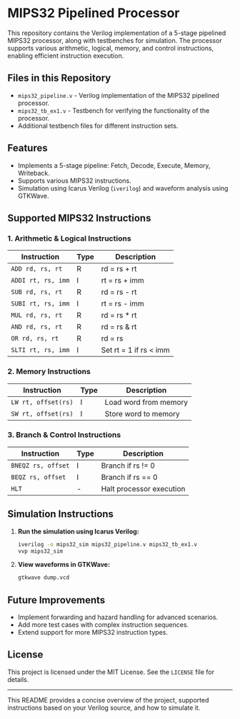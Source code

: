 # MIPS32 Pipelined Processor

This repository contains the Verilog implementation of a 5-stage pipelined MIPS32 processor, along with testbenches for simulation. The processor supports various arithmetic, logical, memory, and control instructions, enabling efficient instruction execution.

## Files in this Repository

- `mips32_pipeline.v` - Verilog implementation of the MIPS32 pipelined processor.
- `mips32_tb_ex1.v` - Testbench for verifying the functionality of the processor.
- Additional testbench files for different instruction sets.

## Features

- Implements a 5-stage pipeline: Fetch, Decode, Execute, Memory, Writeback.
- Supports various MIPS32 instructions.
- Simulation using Icarus Verilog (`iverilog`) and waveform analysis using GTKWave.

## Supported MIPS32 Instructions

### **1. Arithmetic & Logical Instructions**
| Instruction | Type  | Description |
|-------------|-------|-------------|
| `ADD rd, rs, rt` | R | rd = rs + rt |
| `ADDI rt, rs, imm` | I | rt = rs + imm |
| `SUB rd, rs, rt` | R | rd = rs - rt |
| `SUBI rt, rs, imm` | I | rt = rs - imm |
| `MUL rd, rs, rt` | R | rd = rs * rt |
| `AND rd, rs, rt` | R | rd = rs & rt |
| `OR rd, rs, rt` | R | rd = rs | rt |
| `SLTI rt, rs, imm` | I | Set rt = 1 if rs < imm |

### **2. Memory Instructions**
| Instruction | Type  | Description |
|-------------|-------|-------------|
| `LW rt, offset(rs)` | I | Load word from memory |
| `SW rt, offset(rs)` | I | Store word to memory |

### **3. Branch & Control Instructions**
| Instruction | Type  | Description |
|-------------|-------|-------------|
| `BNEQZ rs, offset` | I | Branch if rs != 0 |
| `BEQZ rs, offset` | I | Branch if rs == 0 |
| `HLT` | - | Halt processor execution |

## Simulation Instructions

1. **Run the simulation using Icarus Verilog:**
   ```sh
   iverilog -o mips32_sim mips32_pipeline.v mips32_tb_ex1.v
   vvp mips32_sim
   ```
2. **View waveforms in GTKWave:**
   ```sh
   gtkwave dump.vcd
   ```

## Future Improvements

- Implement forwarding and hazard handling for advanced scenarios.
- Add more test cases with complex instruction sequences.
- Extend support for more MIPS32 instruction types.

## License

This project is licensed under the MIT License. See the `LICENSE` file for details.

---

This README provides a concise overview of the project, supported instructions based on your Verilog source, and how to simulate it.

